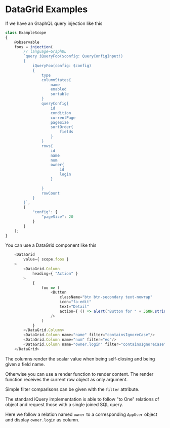 # DataGrid Examples

If we have an GraphQL query injection like this

```js
class ExampleScope
{
    @observable
    foos = injection(
        // language=GraphQL
        `query iQueryFoo($config: QueryConfigInput!)
        {
            iQueryFoo(config: $config)
            {
                type
                columnStates{
                    name
                    enabled
                    sortable
                }
                queryConfig{
                    id
                    condition
                    currentPage
                    pageSize
                    sortOrder{
                        fields
                    }
                }
                rows{
                    id
                    name
                    num
                    owner{
                        id
                        login
                    }
                    
                }
                rowCount
            }
        }`,
        {
            "config": {
                "pageSize": 20
            }
        }
    );
}
```

You can use a DataGrid component like this

```js
    <DataGrid
        value={ scope.foos }
    >
        <DataGrid.Column
            heading={ "Action" }
        >
            {
                foo => (
                    <Button
                        className="btn btn-secondary text-nowrap"
                        icon="fa-edit"
                        text="Detail"
                        action={ () => alert("Button for " + JSON.stringify(foo)) }
                    />
                )
            }
        </DataGrid.Column>
        <DataGrid.Column name="name" filter="containsIgnoreCase"/>
        <DataGrid.Column name="num" filter="eq"/>
        <DataGrid.Column name="owner.login" filter="containsIgnoreCase" />
    </DataGrid>
```

The columns render the scalar value when being self-closing and being given a field name.

Otherwise you can use a render function to render content. The render function receives the
current row object as only argument.

Simple filter comparisons can be given with the `filter` attribute.

The standard iQuery implementation is able to follow "to One" relations of object and request those with 
a single joined SQL query.

Here we follow a relation named `owner` to a corresponding `AppUser` object and display `owner.login` as column.   


